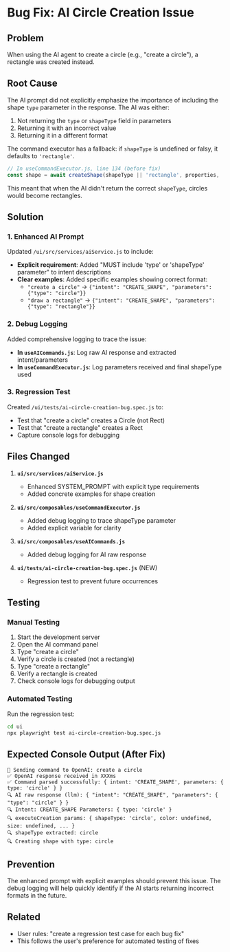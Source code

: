 # Bug Fix: AI Circle Creation Issue

## Problem
When using the AI agent to create a circle (e.g., "create a circle"), a rectangle was created instead.

## Root Cause
The AI prompt did not explicitly emphasize the importance of including the shape `type` parameter in the response. The AI was either:
1. Not returning the `type` or `shapeType` field in parameters
2. Returning it with an incorrect value
3. Returning it in a different format

The command executor has a fallback: if `shapeType` is undefined or falsy, it defaults to `'rectangle'`.

```javascript
// In useCommandExecutor.js, line 134 (before fix)
const shape = await createShape(shapeType || 'rectangle', properties, ...)
```

This meant that when the AI didn't return the correct `shapeType`, circles would become rectangles.

## Solution

### 1. Enhanced AI Prompt
Updated `/ui/src/services/aiService.js` to include:

- **Explicit requirement**: Added "MUST include 'type' or 'shapeType' parameter" to intent descriptions
- **Clear examples**: Added specific examples showing correct format:
  - `"create a circle"` → `{"intent": "CREATE_SHAPE", "parameters": {"type": "circle"}}`
  - `"draw a rectangle"` → `{"intent": "CREATE_SHAPE", "parameters": {"type": "rectangle"}}`

### 2. Debug Logging
Added comprehensive logging to trace the issue:

- **In `useAICommands.js`**: Log raw AI response and extracted intent/parameters
- **In `useCommandExecutor.js`**: Log parameters received and final shapeType used

### 3. Regression Test
Created `/ui/tests/ai-circle-creation-bug.spec.js` to:
- Test that "create a circle" creates a Circle (not Rect)
- Test that "create a rectangle" creates a Rect
- Capture console logs for debugging

## Files Changed

1. **`ui/src/services/aiService.js`**
   - Enhanced SYSTEM_PROMPT with explicit type requirements
   - Added concrete examples for shape creation

2. **`ui/src/composables/useCommandExecutor.js`**
   - Added debug logging to trace shapeType parameter
   - Added explicit variable for clarity

3. **`ui/src/composables/useAICommands.js`**
   - Added debug logging for AI raw response

4. **`ui/tests/ai-circle-creation-bug.spec.js`** (NEW)
   - Regression test to prevent future occurrences

## Testing

### Manual Testing
1. Start the development server
2. Open the AI command panel
3. Type "create a circle"
4. Verify a circle is created (not a rectangle)
5. Type "create a rectangle"
6. Verify a rectangle is created
7. Check console logs for debugging output

### Automated Testing
Run the regression test:
```bash
cd ui
npx playwright test ai-circle-creation-bug.spec.js
```

## Expected Console Output (After Fix)

```
🤖 Sending command to OpenAI: create a circle
✅ OpenAI response received in XXXms
✅ Command parsed successfully: { intent: 'CREATE_SHAPE', parameters: { type: 'circle' } }
🔍 AI raw response (llm): { "intent": "CREATE_SHAPE", "parameters": { "type": "circle" } }
🔍 Intent: CREATE_SHAPE Parameters: { type: 'circle' }
🔍 executeCreation params: { shapeType: 'circle', color: undefined, size: undefined, ... }
🔍 shapeType extracted: circle
🔍 Creating shape with type: circle
```

## Prevention
The enhanced prompt with explicit examples should prevent this issue. The debug logging will help quickly identify if the AI starts returning incorrect formats in the future.

## Related
- User rules: "create a regression test case for each bug fix"
- This follows the user's preference for automated testing of fixes

